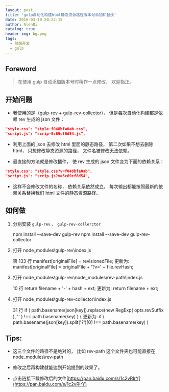```yaml
---
layout: post
title: 'gulp自动化构建html静态资源路径版本号添加和替换'
date: 2016-03-10 20:22:15
author: AlenQi
catalog: true
header-img: bg.png
tags:
  - 前端开发
  - gulp
---
```


## Foreword

> 在使用 gulp 自动添加版本号时稍作一点修改， 欢迎指正。

## 开始问题

- 我使用的是（[gulp-rev](https://github.com/sindresorhus/gulp-rev) + [gulp-rev-collector](https://github.com/shonny-ua/gulp-rev-collector)）， 但是每次自动化构建都是依赖 rev 生成的 json 文件：

```json
"style.css": "style-f048bfa0ab.css",
"script.js": "scrip-5c69cf6d54.js",
```

- 利用上面的 json 去修改 html 里面的静态路径， 第二次如果不想去删除 html， 只想修改静态资源的路径， 文件名被修改无法依赖。

- 最直接的方法就是修改插件， 使 rev 生成的 json 文件变为下面的依赖关系：

```json
"style.css": "style.css?v=f048bfa0ab",
"script.js": "scrip.js?v=5c69cf6d54",
```

- 这样不会修改文件的名称， 依赖关系依然成立。 每次输出都能按照最新的依赖关系替换我们 html 文件的静态资源路径。

## 如何做

1. 分别安装 `gulp-rev` 、 `gulp-rev-collerctor`

   npm install --save-dev gulp-rev
   npm install --save-dev gulp-rev-collector

2. 打开 node_modules\gulp-rev\index.js

   第 133 行 manifest[originalFile] = revisionedFile;
   更新为: manifest[originalFile] = originalFile + '?v=' + file.revHash;

3. 打开 node_modules\gulp-rev\node_modules\rev-path\index.js

   10 行 return filename + '-' + hash + ext;
   更新为: return filename + ext;

4. 打开 node_modules\gulp-rev-collector\index.js

   31 行 if ( path.basename(json[key]).replace(new RegExp( opts.revSuffix ), '' ) !== path.basename(key) ) {
   更新为: if ( path.basename(json[key]).split('?')[0] !== path.basename(key) )

## Tips:

- 这三个文件的路径不是绝对的， 比如 rev-path 这个文件夹也可能直接在 node_modules\rev-path

- 修改之后再构建就能达到开始提到的效果了。

- 点击链接下载修改后的文件[https://pan.baidu.com/s/1c2vRIrY](https://pan.baidu.com/s/1c2vRIrY)
